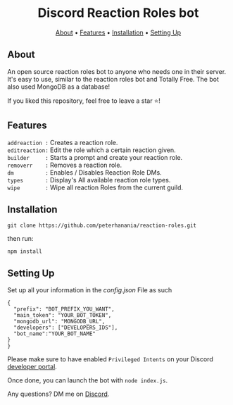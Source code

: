 <h1 align="center">
Discord Reaction Roles bot
  <br>
</h1>


<p align="center">
  <a href="#about">About</a>
  •
  <a href="#features">Features</a>
  •
  <a href="#installation">Installation</a>
  •
  <a href="#setting-up">Setting Up</a>
</p>

## About

An open source reaction roles bot to anyone who needs one in their server. It's easy to use, similar to the reaction roles bot and Totally Free. The bot also used MongoDB as a database!

If you liked this repository, feel free to leave a star ⭐!

## Features

`addreaction :` Creates a reaction role. <br>
`editreaction:` Edit the role which a certain reaction given.<br>
`builder     :` Starts a prompt and create your reaction role.<br>
`removerr    :` Removes a reaction role.<br>
`dm          :` Enables / Disables Reaction Role DMs.<br>
`types       :` Display's All available reaction role types.<br>
`wipe        :` Wipe all reaction Roles from the current guild.<br>


## Installation

```
git clone https://github.com/peterhanania/reaction-roles.git
```
then run:
```
npm install
```


## Setting Up

Set up all your information in the *config.json* File as such
```
{
  "prefix": "BOT_PREFIX_YOU_WANT",
  "main_token": "YOUR_BOT_TOKEN",
  "mongodb_url": "MONGODB_URL",
  "developers": ["DEVELOPERS_IDS"],
  "bot_name":"YOUR_BOT_NAME"
}
}
```

 Please make sure to have enabled `Privileged Intents` on your Discord [developer portal](https://discordapp.com/developers/applications/). 

Once done, you can launch the bot with `node index.js`. 

Any questions? DM me on <a href="https://discord.com/users/710465231779790849">Discord</a>.
